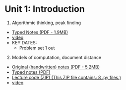 # Unit 1: Introduction

1. Algorithmic thinking, peak finding
  - [Typed Notes (PDF - 1.9MB)](./1.pdf)
  - [video](_______________link_____________________)
  - KEY DATES:
    - Problem set 1 out
2. Models of computation, document distance
  - [Original (handwritten) notes (PDF - 5.2MB)](./2.orig.pdf)
  - [Typed notes (PDF)](./2.pdf)
  - [Lecture code (ZIP) (This ZIP file contains: 8 .py files.)](./2.code.zip)
  - [video](_______________link_____________________)
